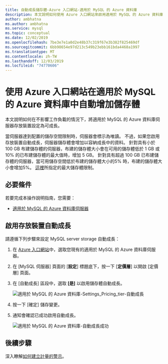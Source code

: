 ```yaml
---
title: 自動成長儲存體-Azure 入口網站-適用於 MySQL 的 Azure 資料庫
description: 本文說明如何使用 Azure 入口網站來啟用適用於 MySQL 的 Azure 資料庫的自動成長儲存體
author: ambhatna
ms.author: ambhatna
ms.service: mysql
ms.topic: conceptual
ms.date: 12/02/2019
ms.openlocfilehash: 7be3e7e1a0d2e48b37c319f67e3b382f825469df
ms.sourcegitcommit: 6bb98654e97d213c549b23ebb161bda4468a1997
ms.translationtype: MT
ms.contentlocale: zh-TW
ms.lasthandoff: 12/03/2019
ms.locfileid: "74770606"
---
```

# <a name="auto-grow-storage-in-azure-database-for-mysql-using-the-azure-portal"></a>使用 Azure 入口網站在適用於 MySQL 的 Azure 資料庫中自動增加儲存體
本文說明如何在不影響工作負載的情況下，將適用於 MySQL 的 Azure 資料庫伺服器存放裝置設定為可成長。

當伺服器達到配置的儲存空間限制時，伺服器會標示為唯讀。 不過，如果您啟用存放裝置自動成長，伺服器儲存體會增加以容納成長中的資料。 針對具有小於 100 GB 布建儲存體的伺服器，布建的儲存體大小會在可用的儲存體低於 1 GB 或10% 的已布建儲存體的最大值時，增加 5 GB。 針對具有超過 100 GB 已布建儲存體的伺服器，當可用儲存空間低於布建的儲存體大小的5% 時，布建的儲存體大小會增加5%。 [這裡](https://docs.microsoft.com/azure/mysql/concepts-pricing-tiers#storage)所指定的最大儲存體限制。

## <a name="prerequisites"></a>必要條件
若要完成本操作說明指南，您需要：
- [適用於 MySQL 的 Azure 資料庫伺服器](quickstart-create-mysql-server-database-using-azure-portal.md)

## <a name="enable-storage-auto-grow"></a>啟用存放裝置自動成長 

請遵循下列步驟來設定 MySQL server storage 自動成長：

1. 在  [Azure 入口網站](https://portal.azure.com/)中，選取您現有的適用於 MySQL 的 Azure 資料庫伺服器。

2. 在 [MySQL 伺服器] 頁面的 [**設定**] 標題底下，按一下 [**定價層**] 以開啟 [定價層] 頁面。

3. 在 [自動成長] 區段中，選取 **[是]** 以啟用儲存體自動成長。

    ![適用於 MySQL 的 Azure 資料庫-Settings_Pricing_tier-自動成長](./media/howto-auto-grow-storage-portal/3-auto-grow.png)

4. 按一下 [確定] 儲存變更。

5. 通知會確認已成功啟用自動成長。

    ![適用於 MySQL 的 Azure 資料庫-自動成長成功](./media/howto-auto-grow-storage-portal/5-auto-grow-success.png)

## <a name="next-steps"></a>後續步驟

深入瞭解[如何建立計量的警示](howto-alert-on-metric.md)。
